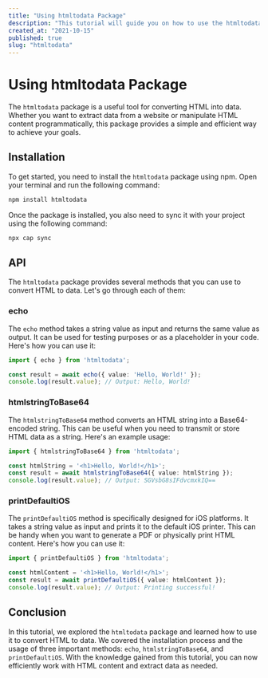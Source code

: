 ```yaml
---
title: "Using htmltodata Package"
description: "This tutorial will guide you on how to use the htmltodata package to convert HTML to data."
created_at: "2021-10-15"
published: true
slug: "htmltodata"
---
```


# Using htmltodata Package

The `htmltodata` package is a useful tool for converting HTML into data. Whether you want to extract data from a website or manipulate HTML content programmatically, this package provides a simple and efficient way to achieve your goals.

## Installation

To get started, you need to install the `htmltodata` package using npm. Open your terminal and run the following command:

```bash
npm install htmltodata
```

Once the package is installed, you also need to sync it with your project using the following command:

```bash
npx cap sync
```

## API

The `htmltodata` package provides several methods that you can use to convert HTML to data. Let's go through each of them:

### echo

The `echo` method takes a string value as input and returns the same value as output. It can be used for testing purposes or as a placeholder in your code. Here's how you can use it:

```typescript
import { echo } from 'htmltodata';

const result = await echo({ value: 'Hello, World!' });
console.log(result.value); // Output: Hello, World!
```

### htmlstringToBase64

The `htmlstringToBase64` method converts an HTML string into a Base64-encoded string. This can be useful when you need to transmit or store HTML data as a string. Here's an example usage:

```typescript
import { htmlstringToBase64 } from 'htmltodata';

const htmlString = '<h1>Hello, World!</h1>';
const result = await htmlstringToBase64({ value: htmlString });
console.log(result.value); // Output: SGVsbG8sIFdvcmxkIQ==
```

### printDefaultiOS

The `printDefaultiOS` method is specifically designed for iOS platforms. It takes a string value as input and prints it to the default iOS printer. This can be handy when you want to generate a PDF or physically print HTML content. Here's how you can use it:

```typescript
import { printDefaultiOS } from 'htmltodata';

const htmlContent = '<h1>Hello, World!</h1>';
const result = await printDefaultiOS({ value: htmlContent });
console.log(result.value); // Output: Printing successful!
```

## Conclusion

In this tutorial, we explored the `htmltodata` package and learned how to use it to convert HTML to data. We covered the installation process and the usage of three important methods: `echo`, `htmlstringToBase64`, and `printDefaultiOS`. With the knowledge gained from this tutorial, you can now efficiently work with HTML content and extract data as needed.